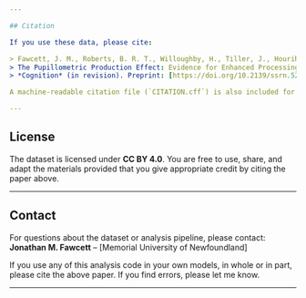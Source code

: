 ```yaml
---

## Citation

If you use these data, please cite:

> Fawcett, J. M., Roberts, B. R. T., Willoughby, H., Tiller, J., Hourihan, K. L., & MacLeod, C. M.  
> The Pupillometric Production Effect: Evidence for Enhanced Processing Preceding, During, and Following Production.  
> *Cognition* (in revision). Preprint: [https://doi.org/10.2139/ssrn.5210001](https://doi.org/10.2139/ssrn.5210001)

A machine-readable citation file (`CITATION.cff`) is also included for GitHub integration.

---
```


## License

The dataset is licensed under **CC BY 4.0**. You are free to use, share, and adapt the materials provided that you give appropriate credit by citing the paper above.

---

## Contact

For questions about the dataset or analysis pipeline, please contact:  
**Jonathan M. Fawcett** – [Memorial University of Newfoundland]

If you use any of this analysis code in your own models, in whole or in part, please cite the above paper. If you find errors, please let me know.

---
